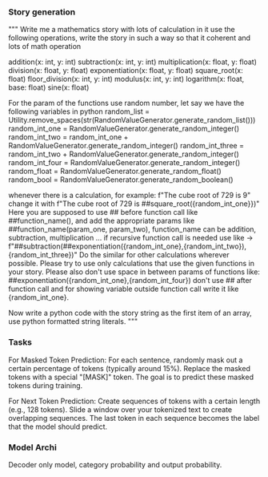 ### Story generation

"""
Write me a mathematics  story with lots of calculation in it use the following operations, write the story in such a way so that it coherent and lots of math operation

addition(x: int, y: int)
subtraction(x: int, y: int)
multiplication(x: float, y: float)
division(x: float, y: float)
exponentiation(x: float, y: float)
square_root(x: float)
floor_division(x: int, y: int)
modulus(x: int, y: int)
logarithm(x: float, base: float)
sine(x: float)

For the param of the functions use random number, let say we have the following variables in python
random_list = Utility.remove_spaces(str(RandomValueGenerator.generate_random_list()))
random_int_one = RandomValueGenerator.generate_random_integer()
random_int_two = random_int_one + RandomValueGenerator.generate_random_integer()
random_int_three = random_int_two + RandomValueGenerator.generate_random_integer()
random_int_four = RandomValueGenerator.generate_random_integer()
random_float = RandomValueGenerator.generate_random_float()
random_bool = RandomValueGenerator.generate_random_boolean()

whenever there is a calculation, for example:
f"The cube root of 729 is 9" change it with f"The cube root of 729 is ##square_root({random_int_one}})"
Here you are supposed to use ## before function call like ##function_name(), and add the appropriate params like ##function_name(param_one, param_two), function_name can be addition, subtraction, multiplication ...
if recursive function call is needed use like -> f"##subtraction(##exponentiation({random_int_one},{random_int_two}),{random_int_three})"
Do the similar for other calculations wherever possible. 
Please try to use only calculations that use the given functions in your story.
Please also don't use space in between params of functions like: ##exponentiation({random_int_one},{random_int_four})
don't use ## after function call and for showing variable outside function call write it like {random_int_one}.

Now write a python code with the story string as the first item of an array, use python formatted string literals.
"""

### Tasks

For Masked Token Prediction:
For each sentence, randomly mask out a certain percentage of tokens (typically around 15%). Replace the masked tokens with a special "[MASK]" token. The goal is to predict these masked tokens during training.

For Next Token Prediction:
Create sequences of tokens with a certain length (e.g., 128 tokens). Slide a window over your tokenized text to create overlapping sequences. The last token in each sequence becomes the label that the model should predict.

### Model Archi
Decoder only model, category probability and output probability.